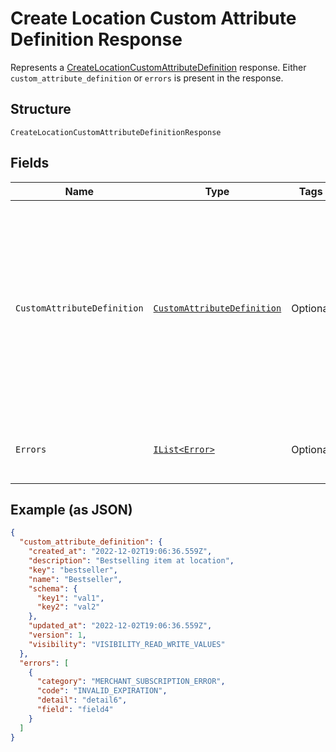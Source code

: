 
# Create Location Custom Attribute Definition Response

Represents a [CreateLocationCustomAttributeDefinition](../../doc/api/location-custom-attributes.md#create-location-custom-attribute-definition) response.
Either `custom_attribute_definition` or `errors` is present in the response.

## Structure

`CreateLocationCustomAttributeDefinitionResponse`

## Fields

| Name | Type | Tags | Description |
|  --- | --- | --- | --- |
| `CustomAttributeDefinition` | [`CustomAttributeDefinition`](../../doc/models/custom-attribute-definition.md) | Optional | Represents a definition for custom attribute values. A custom attribute definition<br>specifies the key, visibility, schema, and other properties for a custom attribute. |
| `Errors` | [`IList<Error>`](../../doc/models/error.md) | Optional | Any errors that occurred during the request. |

## Example (as JSON)

```json
{
  "custom_attribute_definition": {
    "created_at": "2022-12-02T19:06:36.559Z",
    "description": "Bestselling item at location",
    "key": "bestseller",
    "name": "Bestseller",
    "schema": {
      "key1": "val1",
      "key2": "val2"
    },
    "updated_at": "2022-12-02T19:06:36.559Z",
    "version": 1,
    "visibility": "VISIBILITY_READ_WRITE_VALUES"
  },
  "errors": [
    {
      "category": "MERCHANT_SUBSCRIPTION_ERROR",
      "code": "INVALID_EXPIRATION",
      "detail": "detail6",
      "field": "field4"
    }
  ]
}
```

